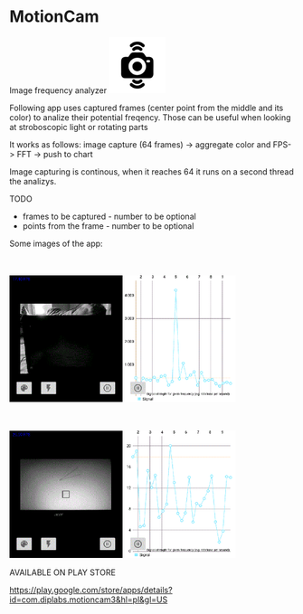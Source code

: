 # MotionCam
Image frequency analyzer
<img src="motioncamicon.png" width="100" />

Following app uses captured frames (center point from the middle and its color) to analize their potential freqency. Those can be useful when looking at stroboscopic light or rotating parts

It works as follows:
image capture (64 frames) -> aggregate color and FPS-> FFT -> push to chart

Image capturing is continous, when it reaches 64 it runs on a second thread the analizys.

TODO
* frames to be captured - number to be optional
* points from the frame - number to be optional


Some images of the app:


<BR><BR>
<img src="20211030_143553.gif" width="400" />

  <BR><BR>
<img src="20211030_143704.gif" width="400" />

  
  AVAILABLE ON PLAY STORE
 
  https://play.google.com/store/apps/details?id=com.diplabs.motioncam3&hl=pl&gl=US
